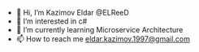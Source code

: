 - 👋 Hi, I’m Kazimov Eldar @ELReeD
- 👀 I’m interested in c#
- 🌱 I’m currently learning Microservice Architecture
- 📫 How to reach me eldar.kazimov.1997@gmail.com
